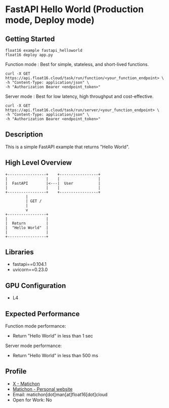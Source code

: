 # FastAPI Hello World (Production mode, Deploy mode)

## Getting Started

```
float16 example fastapi_helloworld
float16 deploy app.py
```

Function mode : Best for simple, stateless, and short-lived functions.
```
curl -X GET https://api.float16.cloud/task/run/function/<your_function_endpoint> \
-h "Content-Type: application/json" \
-h "Authorization Bearer <endpoint_token>"
```

Server mode : Best for low latency, high throughput and cost-effective.
```
curl -X GET https://api.float16.cloud/task/run/server/<your_function_endpoint> \
-h "Content-Type: application/json" \
-h "Authorization Bearer <endpoint_token>"
```

## Description

This is a simple FastAPI example that returns "Hello World".

## High Level Overview

```
+-----------------+    +-----------------+
|                 |    |                 |
|  FastAPI        |<---|  User           |
|                 |    |                 |
+-----------------+    +-----------------+
         |
         | GET /
         |
         v
+-----------------+
|                 |
|  Return         |
|  "Hello World"  |
|                 |
+-----------------+
```

## Libraries 

- fastapi==0.104.1
- uvicorn==0.23.0

## GPU Configuration

- L4 

## Expected Performance

Function mode performance:
- Return "Hello World" in less than 1 sec

Server mode performance:
- Return "Hello World" in less than 500 ms

## Profile

- [X - Matichon](https://x.com/KMatiDev1)
- [Matichon - Personal website](https://matichon.me)
- Email: matichon[dot]man[at]float16[dot]cloud
- Open for Work: No